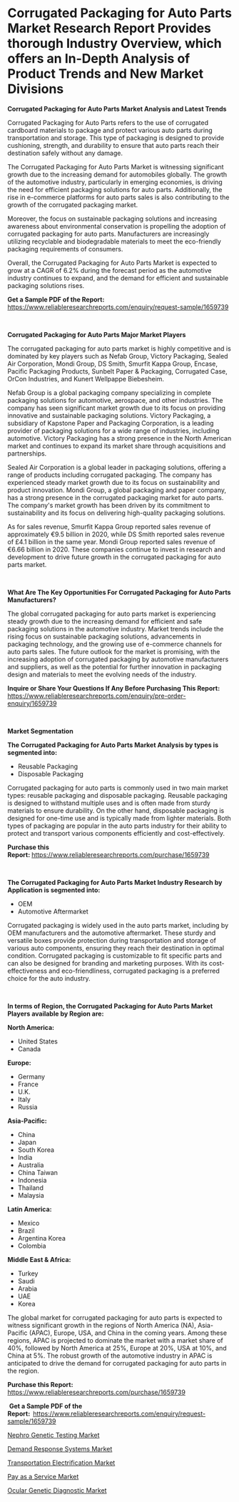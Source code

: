 <p><h1>Corrugated Packaging for Auto Parts Market Research Report Provides thorough Industry Overview, which offers an In-Depth Analysis of Product Trends and New Market Divisions</h1></p><p><strong>Corrugated Packaging for Auto Parts Market Analysis and Latest Trends</strong></p>
<p><p>Corrugated Packaging for Auto Parts refers to the use of corrugated cardboard materials to package and protect various auto parts during transportation and storage. This type of packaging is designed to provide cushioning, strength, and durability to ensure that auto parts reach their destination safely without any damage.</p><p>The Corrugated Packaging for Auto Parts Market is witnessing significant growth due to the increasing demand for automobiles globally. The growth of the automotive industry, particularly in emerging economies, is driving the need for efficient packaging solutions for auto parts. Additionally, the rise in e-commerce platforms for auto parts sales is also contributing to the growth of the corrugated packaging market.</p><p>Moreover, the focus on sustainable packaging solutions and increasing awareness about environmental conservation is propelling the adoption of corrugated packaging for auto parts. Manufacturers are increasingly utilizing recyclable and biodegradable materials to meet the eco-friendly packaging requirements of consumers.</p><p>Overall, the Corrugated Packaging for Auto Parts Market is expected to grow at a CAGR of 6.2% during the forecast period as the automotive industry continues to expand, and the demand for efficient and sustainable packaging solutions rises.</p></p>
<p><strong>Get a Sample PDF of the Report:&nbsp;</strong> <a href="https://www.reliableresearchreports.com/enquiry/request-sample/1659739">https://www.reliableresearchreports.com/enquiry/request-sample/1659739</a></p>
<p>&nbsp;</p>
<p><strong>Corrugated Packaging for Auto Parts Major Market Players</strong></p>
<p><p>The corrugated packaging for auto parts market is highly competitive and is dominated by key players such as Nefab Group, Victory Packaging, Sealed Air Corporation, Mondi Group, DS Smith, Smurfit Kappa Group, Encase, Pacific Packaging Products, Sunbelt Paper & Packaging, Corrugated Case, OrCon Industries, and Kunert Wellpappe Biebesheim.</p><p>Nefab Group is a global packaging company specializing in complete packaging solutions for automotive, aerospace, and other industries. The company has seen significant market growth due to its focus on providing innovative and sustainable packaging solutions. Victory Packaging, a subsidiary of Kapstone Paper and Packaging Corporation, is a leading provider of packaging solutions for a wide range of industries, including automotive. Victory Packaging has a strong presence in the North American market and continues to expand its market share through acquisitions and partnerships.</p><p>Sealed Air Corporation is a global leader in packaging solutions, offering a range of products including corrugated packaging. The company has experienced steady market growth due to its focus on sustainability and product innovation. Mondi Group, a global packaging and paper company, has a strong presence in the corrugated packaging market for auto parts. The company's market growth has been driven by its commitment to sustainability and its focus on delivering high-quality packaging solutions.</p><p>As for sales revenue, Smurfit Kappa Group reported sales revenue of approximately €9.5 billion in 2020, while DS Smith reported sales revenue of £4.1 billion in the same year. Mondi Group reported sales revenue of €6.66 billion in 2020. These companies continue to invest in research and development to drive future growth in the corrugated packaging for auto parts market.</p></p>
<p>&nbsp;</p>
<p><strong>What Are The Key Opportunities For Corrugated Packaging for Auto Parts Manufacturers?</strong></p>
<p><p>The global corrugated packaging for auto parts market is experiencing steady growth due to the increasing demand for efficient and safe packaging solutions in the automotive industry. Market trends include the rising focus on sustainable packaging solutions, advancements in packaging technology, and the growing use of e-commerce channels for auto parts sales. The future outlook for the market is promising, with the increasing adoption of corrugated packaging by automotive manufacturers and suppliers, as well as the potential for further innovation in packaging design and materials to meet the evolving needs of the industry.</p></p>
<p><strong>Inquire or Share Your Questions If Any Before Purchasing This Report:</strong> <a href="https://www.reliableresearchreports.com/enquiry/pre-order-enquiry/1659739">https://www.reliableresearchreports.com/enquiry/pre-order-enquiry/1659739</a></p>
<p>&nbsp;</p>
<p><strong>Market Segmentation</strong></p>
<p><strong>The Corrugated Packaging for Auto Parts Market Analysis by types is segmented into:</strong></p>
<p><ul><li>Reusable Packaging</li><li>Disposable Packaging</li></ul></p>
<p><p>Corrugated packaging for auto parts is commonly used in two main market types: reusable packaging and disposable packaging. Reusable packaging is designed to withstand multiple uses and is often made from sturdy materials to ensure durability. On the other hand, disposable packaging is designed for one-time use and is typically made from lighter materials. Both types of packaging are popular in the auto parts industry for their ability to protect and transport various components efficiently and cost-effectively.</p></p>
<p><strong>Purchase this Report:&nbsp;</strong><a href="https://www.reliableresearchreports.com/purchase/1659739">https://www.reliableresearchreports.com/purchase/1659739</a></p>
<p>&nbsp;</p>
<p><strong>The Corrugated Packaging for Auto Parts Market Industry Research by Application is segmented into:</strong></p>
<p><ul><li>OEM</li><li>Automotive Aftermarket</li></ul></p>
<p><p>Corrugated packaging is widely used in the auto parts market, including by OEM manufacturers and the automotive aftermarket. These sturdy and versatile boxes provide protection during transportation and storage of various auto components, ensuring they reach their destination in optimal condition. Corrugated packaging is customizable to fit specific parts and can also be designed for branding and marketing purposes. With its cost-effectiveness and eco-friendliness, corrugated packaging is a preferred choice for the auto industry.</p></p>
<p>&nbsp;</p>
<p><strong>In terms of Region, the Corrugated Packaging for Auto Parts Market Players available by Region are:</strong></p>
<p>
    <p> <strong> North America: </strong>
        <ul>
            <li>United States</li>
            <li>Canada</li>
        </ul>
        </p> 
    <p> <strong> Europe: </strong>
        <ul>
            <li>Germany</li>
            <li>France</li>
            <li>U.K.</li>
            <li>Italy</li>
            <li>Russia</li>
        </ul>
        </p> 
    <p> <strong> Asia-Pacific: </strong>
        <ul>
            <li>China</li>
            <li>Japan</li>
            <li>South Korea</li>
            <li>India</li>
            <li>Australia</li>
            <li>China Taiwan</li>
            <li>Indonesia</li>
            <li>Thailand</li>
            <li>Malaysia</li>
        </ul>
        </p> 
    <p> <strong> Latin America: </strong>
        <ul>
            <li>Mexico</li>
            <li>Brazil</li>
            <li>Argentina Korea</li>
            <li>Colombia</li>
        </ul>
        </p> 
    <p> <strong> Middle East & Africa: </strong>
        <ul>
            <li>Turkey</li>
            <li>Saudi</li>
            <li>Arabia</li>
            <li>UAE</li>
            <li>Korea</li>
        </ul>
    </p>
    </p>
<p><p>The global market for corrugated packaging for auto parts is expected to witness significant growth in the regions of North America (NA), Asia-Pacific (APAC), Europe, USA, and China in the coming years. Among these regions, APAC is projected to dominate the market with a market share of 40%, followed by North America at 25%, Europe at 20%, USA at 10%, and China at 5%. The robust growth of the automotive industry in APAC is anticipated to drive the demand for corrugated packaging for auto parts in the region.</p></p>
<p><strong>Purchase this Report: </strong><a href="https://www.reliableresearchreports.com/purchase/1659739">https://www.reliableresearchreports.com/purchase/1659739</a></p>
<p>&nbsp;<strong>Get a Sample PDF of the Report:&nbsp;&nbsp;</strong><a href="https://www.reliableresearchreports.com/enquiry/request-sample/1659739">https://www.reliableresearchreports.com/enquiry/request-sample/1659739</a></p>
<p><strong></strong></p>
<p><p><a href="https://github.com/BryceTownsendr/Market-Research-Report-List-3/blob/main/nephro-genetic-testing-market.md">Nephro Genetic Testing Market</a></p><p><a href="https://medium.com/@mildredlawson1937/demand-response-systems-market-size-reveals-the-best-marketing-channels-in-global-industry-adcc75b8b66c">Demand Response Systems Market</a></p><p><a href="https://medium.com/@julianichols11972/transportation-electrification-market-competitive-analysis-market-trends-and-forecast-to-2031-a5374dbdbbaf">Transportation Electrification Market</a></p><p><a href="https://medium.com/@julianichols11972/pay-as-a-service-market-trends-and-market-analysis-forecasted-for-period-2024-2031-6829008703a1">Pay as a Service Market</a></p><p><a href="https://github.com/Sarissaschmalingtr6fz2739/Market-Research-Report-List-1/blob/main/ocular-genetic-diagnostic-market.md">Ocular Genetic Diagnostic Market</a></p></p>